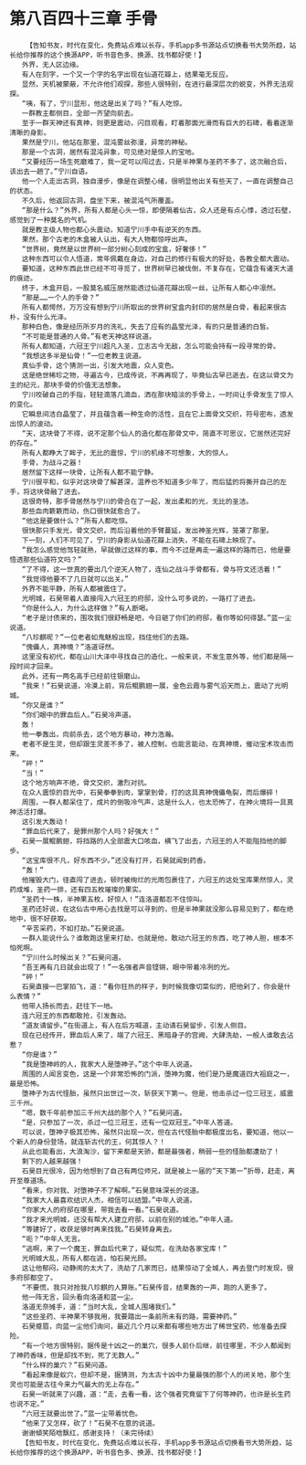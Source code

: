# 第八百四十三章 手骨
        【告知书友，时代在变化，免费站点难以长存，手机app多书源站点切换看书大势所趋，站长给你推荐的这个换源APP，听书音色多、换源、找书都好使！】
       外界，无人区边缘。
       有人在刻字，一个又一个字的名字出现在仙道花瓣上，结果毫无反应。
       显然，天机被蒙蔽，不允许他们观探，那些人很特别，在进行最深层次的蜕变，外界无法观探。
       “咦，有了，宁川显形，他这是出关了吗？”有人吃惊。
       一群教主都侧目，全部一齐望向前去。
       至于一群天神还有真神，则更是震动，闪目观看，盯着那面光滑而有巨大的石碑，看着逐渐清晰的身影。
       果然是宁川，他站在那里，混沌雾丝弥漫，异常的神秘。
       那是一个古洞，居然有混沌异象，可见绝对是惊人的宝地。
       “又要经历一场生死磨难了，我一定可以闯过去，只是半神果与圣药不多了，这次融合后，该出去一趟了。”宁川自语。
       他一个人走出古洞，独自漫步，像是在调整心绪，很明显他出关有些天了，一直在调整自己的状态。
       不久后，他返回古洞，盘坐下来，被混沌气所覆盖。
       “那是什么？”外界，所有人都是心头一惊，即便隔着仙古，众人还是有点心悸，透过石壁，感觉到了一种莫名的气机。
       就是教主级人物也都心头震动，知道宁川手中有逆天的东西。
       果然，那个古老的木盒被人认出，有大人物都惊呼出声。
       “世界树，竟然是以世界树一部分树心刻成的宝盒，好奢侈！”
       这种东西可以令人悟道，常年佩戴在身边，对自己的修行有极大的好处，各教全都大震动。
       要知道，这种东西此世已经不可寻觅了，世界树早已被伐倒，不复存在，它蕴含有诸天大道的痕迹。
       终于，木盒开启，一股莫名威压居然能透过仙道花瓣出现一丝，让所有人都心中凛然。
       “那是……一个人的手骨？”
       所有人都愕然，万万没有想到宁川所取出的世界树宝盒内封印的居然是白骨，看起来很古朴，没有什么光泽。
       那种白色，像是经历所岁月的洗礼，失去了应有的晶莹光泽，有的只是普通的白皙。
       “不可能是普通的人骨。”有老天神这样说道。
       所有人都知道，六冠王宁川超凡入圣，立志古今无敌，怎么可能会持有一段寻常的骨。
       “我想这多半是仙骨！”一位老教主说道。
       真仙手骨，这个猜测一出，引发大地震，众人变色。
       这是绝世稀珍之物，寻遍古今，已成传说，不再再现了，毕竟仙古早已逝去，在这以骨文为主的纪元，那块手骨的价值无法想象。
       宁川咬破自己的手指，轻轻滴落几滴血，洒在那块暗淡的手骨上，一时间让手骨发生了惊人的变化。
       它瞬息间洁白晶莹了，并且蕴含着一种生命的活性，且在它上面骨文交织，符号密布，透发出惊人的波动。
       “天，这块骨了不得，说不定那个仙人的造化都在那骨文中，简直不可思议，它居然还完好的存在。”
       所有人都睁大了眸子，无比的震惊，宁川的机缘不可想象，大的惊人。
       手骨，为战斗之器！
       居然留下这样一块骨，让所有人都不能宁静。
       宁川很平和，似乎对这块骨了解甚深，温养也不知道多少年了，而后猛的将撕开自己的左手，将这块骨融了进去。
       这很奇特，那手骨居然与宁川的骨合在了一起，发出柔和的光，无比的圣洁。
       那些血肉簌簌而动，伤口很快就愈合了。
       “他这是要做什么？”所有人都吃惊。
       很快那只手发光，骨文交织，而后沿着他的手臂蔓延，发出神圣光辉，笼罩了那里。
       下一刻，人们不可见了，宁川的身影从仙道花瓣上消失，不能在石碑上映现了。
       “我怎么感觉他驾轻就熟，早就做过这样的事，而今不过是再走一遍这样的路而已，他是要悟透那些仙道符文吗？”
       “了不得，这一世真的要出几个逆天人物了，连仙之战斗手骨都有，骨与符文还活着！”
       “我觉得他要不了几日就可以出关。”
       外界不能平静，所有人都被震住了。
       光明城，石昊带着人直接闯入六冠王的府邸，没什么可多说的，一路打了进去。
       “你是什么人，为什么这样做？”有人断喝。
       “老子是讨债来的，围攻我们很舒畅是吧，今日砸了你们的府邸，看你等如何得瑟。”蓝一尘说道。
       “八珍麒呢？”一位老者如鬼魅般出现，挡住他们的去路。
       “傀儡人，真神境？”洛道讶然。
       这里没有初代，都在山川大泽中寻找自己的造化，一般来说，不发生意外等，他们都是隔一段时间才回来。
       此外，还有一两名高手已经前往银磨山。
       “我来！”石昊说道，冷漠上前，背后鲲鹏翅一展，金色云霞与雾气滔天而上，震动了光明城。
       “你又是谁？”
       “你们眼中的罪血后人。”石昊冷声道。
       轰！
       他一拳轰出，向前杀去，这个地方暴动，神力浩瀚。
       老者不是生灵，但却跟生灵差不多了，被人控制，也能言能动，在真神境，催动宝术攻击而来。
       “砰！”
       “当！”
       这个地方响声不绝，骨文交织，激烈对抗。
       在众人震惊的目光中，石昊拳拳到肉，掌掌到骨，打的这具真神傀儡龟裂，而后爆碎！
       周围，一群人都呆住了，成片的倒吸冷气声，这是什么人，也太恐怖了，在神火境将一具真神活活打爆。
       这引发大轰动！
       “罪血后代来了，是罪州那个人吗？好强大！”
       石昊一展鲲鹏翅，将挡路的人全部震大口咳血，横飞了出去，六冠王的人不能阻挡他的脚步。
       “这宝库很不凡，好东西不少。”还没有打开，石昊就闻到药香。
       “轰！”
       他摧毁大门，径直闯了进去，顿时被绚烂的光雨包裹住了，六冠王的这处宝库果然惊人，灵药成堆，圣药一排，还有四五枚璀璨的果实。
       “圣药十一株，半神果五枚，好惊人！”连洛道都忍不住惊叫。
       圣药还好说，在这仙古中用心去找是可以寻到的，但是半神果就没那么容易见到了，都在绝地中，很不好获取。
       “辛苦采药，不如打劫。”石昊说道。
       一群人能说什么？谁敢跑这里来打劫，也就是他，敢动六冠王的东西，吃了神人胆，根本不怕死啊。
       “宁川什么时候出关？”石昊问道。
       “吾王再有几日就会出现了！”一名强者声音铿锵，眼中带着冷冽的光。
       “砰！”
       石昊直接一巴掌拍飞，道：“看你狂热的样子，到时候我像切菜似的，把他剁了，你会是什么表情？”
       他带人扬长而去，赶往下一地。
       连六冠王的东西都敢抢，引发轰动。
       “道友请留步。”在街道上，有人在后方喊道，主动请石昊留步，引发人侧目。
       现在已经传开，罪血后人来了，端了六冠王、黑暗身子的宫阙，大肆洗劫，一般人谁敢去沾惹？
       “你是谁？”
       “我是堕神岭的人，我家大人是堕神子。”这个中年人说道。
       周围的人闻言变色，这是一个非常恐怖的门派，堕神为魔，他们是乃是魔道四大祖庭之一，最是恐怖。
       堕神子为古代怪胎，虽然只出世过一次，斩获天下第一。但是，他击杀过一位三冠王，威震三千州。
       “嗯，数千年前参加三千州大战的那个人？”石昊问道。
       “是，只参加了一次，杀过一位三冠王，还有一位双冠王。”中年人答道。
       可以说，堕神子极其恐怖，虽然只出现一次，但在古代怪胎中都极度出名，要知道，他以一个新人的身份登场，就连斩古代的王，何其惊人？！
       从此也能看出，大浪淘沙，留下来都是天骄，都是最强者，稍弱一些的怪胎都遭劫了！
       剩下的人越来越强！
       石昊目光很冷，因为他想到了自己有两位师兄，就是被上一届的“天下第一”折辱，赶走，离开至尊道场。
       “看来，你对我、对堕神子不了解啊。”石昊意味深长的说道。
       “我家大人最喜欢结识人杰，相信可以结盟。”中年人说道。
       “你家大人的府邸在哪里，带我去看一看。”石昊说道。
       “我才来光明城，还没有帮大人建立府邸，以前在别的城池。”中年人道。
       “等建好了，收获足够时再来找我。”石昊转身离去。
       “呃？”中年人无言。
       “逃啊，来了一个魔王，罪血后代来了，疑似荒，在洗劫各家宝库！”
       光明城大乱，所有人都在逃，怕石昊光顾。
       这让他郁闷，动静闹的太大了，洗劫了几家而已，结果惊动了全城人，再去登门时发现，很多府邸都空了。
       “不要慌，我只对抢我八珍麒的人算账。”石昊传音，结果轰的一声，跑的人更多了。
       他一阵无言，回头看向洛道和蓝一尘。
       洛道无奈摊手，道：“当时大乱，全城人围堵我们。”
       “这些圣药、半神果不够我用，我要踏出一条前所未有的路，需要神药。”
       石昊蹙眉，向蓝一尘他们询问，最近几个月以来都有哪些地方出了稀世宝药，他准备去探险。
       “有一个地方很特别，据传是十凶之一的巢穴，很多人前仆后继，前往哪里，不少人都闻到了神药香味，但是却找不到，死了无数人。”
       “什么样的巢穴？”石昊问道。
       “看起来像是蚁穴，但却不是，据猜测，为太古十凶中力量最强的那个人的闭关地，那个生灵也可能是古往今来力气最大的无上存在。”
       石昊一听就来了兴趣，道：“走，去看一看，这个强者究竟留下了何等神药，也许是长生药也说不定。”
       “六冠王就要出世了。”蓝一尘带着忧色。
       “他来了又怎样，砍了！”石昊不在意的说道。
       谢谢傾笑陌晗飘红，感谢支持！（未完待续）
       【告知书友，时代在变化，免费站点难以长存，手机app多书源站点切换看书大势所趋，站长给你推荐的这个换源APP，听书音色多、换源、找书都好使！】